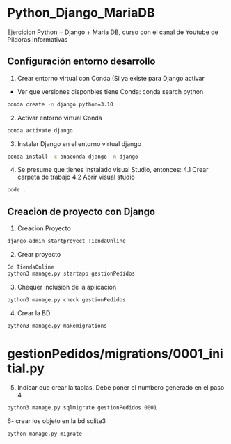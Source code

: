 
# Python_Django_MariaDB
Ejercicion Python + Django + Maria DB, curso con el canal  de Youtube de Pildoras Informativas

## Configuración entorno desarrollo
1. Crear entorno virtual con Conda (Si ya existe para Django activar
- Ver que versiones disponbles tiene Conda:  conda search python
```sh
conda create -n django python=3.10
```
2. Activar entorno virtual Conda
```sh
conda activate django
```
3. Instalar Django en el entorno virtual django
```sh
conda install -c anaconda django -n django
```
4. Se presume que tienes instalado visual Studio, entonces:
4.1 Crear carpeta de trabajo
4.2 Abrir visual studio 
```sh
code .
```

## Creacion de proyecto con Django

1.  Creacion Proyecto
```sh
django-admin startproyect TiendaOnline
```

2. Crear proyecto
```sh
Cd TiendaOnline
python3 manage.py startapp gestionPedidos
```

3. Chequer inclusion de la aplicacion
```sh
python3 manage.py check gestionPedidos
```
4. Crear la BD
```sh
python3 manage.py makemigrations
```
#  gestionPedidos/migrations/0001_initial.py

5. Indicar que crear la tablas.  Debe poner el numbero generado en el paso 4
```sh
python3 manage.py sqlmigrate gestionPedidos 0001
```
6- crear los objeto en la bd sqlite3
```sh
python manage.py migrate
```